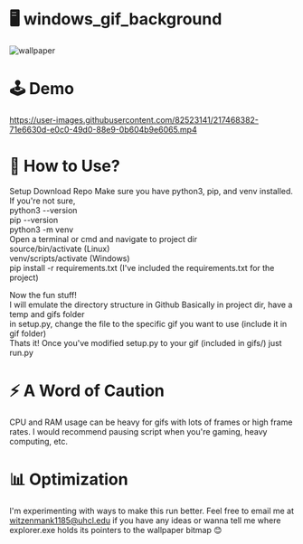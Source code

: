 # 🖥️ windows_gif_background


![wallpaper](https://user-images.githubusercontent.com/82523141/216833073-152e5190-d81c-4bde-a70c-c0f402364acc.gif)

# 🕹️ Demo 


https://user-images.githubusercontent.com/82523141/217468382-71e6630d-e0c0-49d0-88e9-0b604b9e6065.mp4



# 🤔 How to Use? 

Setup
  Download Repo
  Make sure you have python3, pip, and venv installed. If you're not sure,  
    python3 --version  
    pip --version  
    python3 -m venv  
  Open a terminal or cmd and navigate to project dir  
    source/bin/activate (Linux)  
    venv/scripts/activate (Windows)  
    pip install -r requirements.txt (I've included the requirements.txt for the project)  
      
   Now the fun stuff!  
    I will emulate the directory structure in Github
    Basically in project dir, have a temp and gifs folder  
    in setup.py, change the file to the specific gif you want to use (include it in gif folder)  
    Thats it! Once you've modified setup.py to your gif (included in gifs/) just run.py  
  
# ⚡ A Word of Caution
  
CPU and RAM usage can be heavy for gifs with lots of frames or high frame rates. I would recommend pausing script when you're gaming, heavy computing, etc. 
  
 # 📊 Optimization
 
 I'm experimenting with ways to make this run better. Feel free to email me at witzenmank1185@uhcl.edu if
 you have any ideas or wanna tell me where explorer.exe holds its pointers to the wallpaper bitmap 😊
 

        
 
  
 
